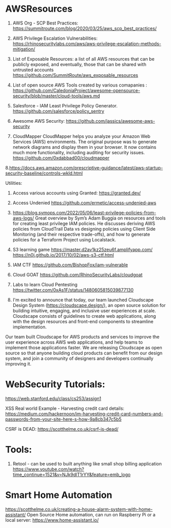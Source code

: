 # AWSResources

1. AWS Org - SCP Best Practices:
https://summitroute.com/blog/2020/03/25/aws_scp_best_practices/

2. AWS Privilege Escalation Vulnerabilities:
https://rhinosecuritylabs.com/aws/aws-privilege-escalation-methods-mitigation/

3. List of Exposable Resources:
a list of all AWS resources that can be publicly exposed, and eventually, those that can be shared with untrusted accounts
https://github.com/SummitRoute/aws_exposable_resources

4. List of open source AWS Tools created by various comapanies :
https://github.com/CaledoniaProject/awesome-opensource-security/blob/master/cloud-tools/aws.md

5. Salesforce - IAM Least Privilege Policy Generator.
https://github.com/salesforce/policy_sentry

6. Awesome AWS Security:
https://github.com/jassics/awesome-aws-security

7. CloudMapper
CloudMapper helps you analyze your Amazon Web Services (AWS) environments. The original purpose was to generate network diagrams and display them in your browser. It now contains much more functionality, including auditing for security issues.
https://github.com/0xdabbad00/cloudmapper

8.https://docs.aws.amazon.com/prescriptive-guidance/latest/aws-startup-security-baseline/controls-wkld.html


Utilities:
1. Access various accounts using Granted:
https://granted.dev/

2. Access Undenied
https://github.com/ermetic/access-undenied-aws

3. https://blog.symops.com/2022/05/06/least-privilege-policies-from-aws-logs/
Great overview by Sym’s Adam Buggia on resources and tools for creating least privilege IAM policies. He discusses deriving AWS policies from CloudTrail Data vs designing policies using Client Side Monitoring (and their respective trade-offs), and how to generate policies for a Terraform Project using Localstack.

4. S3 learning game
https://master.d2av1kz25zeu6f.amplifyapp.com/
https://n0j.github.io/2017/10/02/aws-s3-ctf.html

5. IAM CTF
https://github.com/BishopFox/iam-vulnerable

6. Cloud GOAT
https://github.com/RhinoSecurityLabs/cloudgoat

7. Labs to learn Cloud Pentesting
https://twitter.com/0xAs1F/status/1480605815039877130

8.  I'm excited to announce that today, our team launched Cloudscape Design System (https://cloudscape.design/), an open source solution for building intuitive, engaging, and inclusive user experiences at scale. Cloudscape consists of guidelines to create web applications, along with the design resources and front-end components to streamline implementation.

Our team built Cloudscape for AWS products and services to improve the user experience across AWS web applications, and help teams to implement those applications faster. We are releasing Cloudscape as open source so that anyone building cloud products can benefit from our design system, and join a community of designers and developers continually improving it.


# WebSecurity Tutorials:
https://web.stanford.edu/class/cs253/assign1

XSS Real world Example - Harvesting credit card details:
https://medium.com/hackernoon/im-harvesting-credit-card-numbers-and-passwords-from-your-site-here-s-how-9a8cb347c5b5

CSRF is DEAD:
https://scotthelme.co.uk/csrf-is-dead/

# Tools:
1. Retool - can be used to built anything like small shop billing application
https://www.youtube.com/watch?time_continue=1521&v=NJk9dlT1rYY&feature=emb_logo



# Smart Home Automation
https://scotthelme.co.uk/creating-a-house-alarm-system-with-home-assistant/
Open Source Home automation, can run on Raspberry Pi or a local server:
https://www.home-assistant.io/



